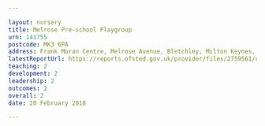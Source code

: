 ```yaml
---

layout: nursery
title: Melrose Pre-school Playgroup
urn: 141755
postcode: MK3 6PA
address: Frank Moran Centre, Melrose Avenue, Bletchley, Milton Keynes, Buckinghamshire, MK3 6PA
latestReportUrl: https://reports.ofsted.gov.uk/provider/files/2759561/urn/141755.pdf
teaching: 2
development: 2
leadership: 2
outcomes: 2
overall: 2
date: 20 February 2018

---
```

